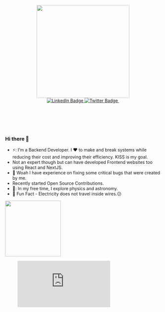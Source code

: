 

<!--
**Vedant-Gandhi/Vedant-Gandhi** is a ✨ _special_ ✨ repository because its `README.md` (this file) appears on your GitHub profile.

Here are some ideas to get you started:

- 🔭 I’m currently working on ...
- 🌱 I’m currently learning ...
- 👯 I’m looking to collaborate on ...
- 🤔 I’m looking for help with ...
- 💬 Ask me about ...
- 📫 How to reach me: ...
- 😄 Pronouns: ...
- ⚡ Fun fact: ...
-->
<div id="header" align="center">
  <img src="https://media.giphy.com/media/jdPMeyv9rn0hZHh8n9/giphy.gif" width="300" />
  </div>
<div id="badges" align="center">
  <a href="www.linkedin.com/in/vedant-gandhi96">
    <img src="https://img.shields.io/badge/LinkedIn-blue?style=for-the-badge&logo=linkedin&logoColor=white" alt="LinkedIn Badge"/>
  </a>
  <a href="https://twitter.com/Anoman43442949">
    <img src="https://img.shields.io/badge/Twitter-blue?style=for-the-badge&logo=twitter&logoColor=white" alt="Twitter Badge"/>
  </a>
  <img src="https://komarev.com/ghpvc/?username=Vedant-Gandhi&style=flat-square&color=blue" alt=""/>
</div>
<br><br>

<br><br>

### Hi there 👋

- ⚡: I’m a Backend Developer. I ❤️ to make and break systems while reducing their cost and improving their efficiency. KISS is my goal.
- Not an expert though but can have developed Frontend websites too using React and NextJS.
- 🤯 Woah I have experience on fixing some critical bugs that were created by me.
- Recently started Open Source Contributions.
- 🔭: In my free time, I explore physics and astronomy.
- 🔌 Fun Fact - Electricity does not travel inside wires.😕

<img height="180em" src="https://github-readme-stats.vercel.app/api?username=Vedant-Gandhi&show_icons=true&hide_border=true&&count_private=true&include_all_commits=true" />

<figure><embed src="https://wakatime.com/share/@Anoman/3942aa08-bbe9-40cb-b9f4-b2af19d9b632.svg"></embed></figure>
